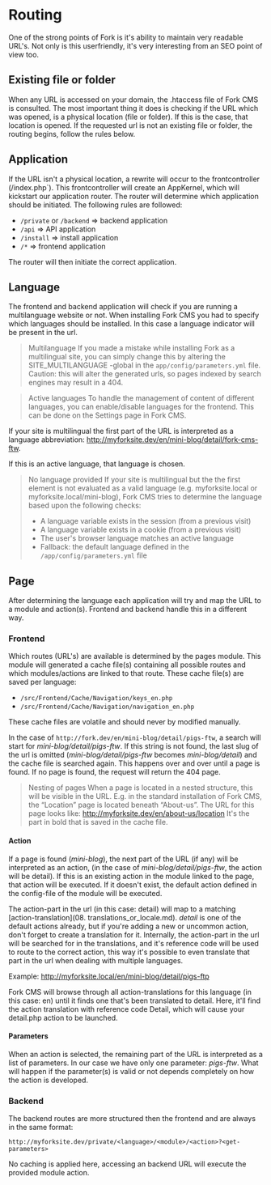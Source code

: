 # Routing

One of the strong points of Fork is it's ability to maintain very readable URL's. Not only is this
userfriendly, it's very interesting from an SEO point of view too.


## Existing file or folder

When any URL is accessed on your domain, the .htaccess file of Fork CMS is consulted. The most
important thing it does is checking if the URL which was opened, is a physical location (file or folder).
If this is the case, that location is opened. If the requested url is not an existing file or folder,
the routing begins, follow the rules below.


## Application

If the URL isn't a physical location, a rewrite will occur to the frontcontroller (/index.php`).
This frontcontroller will create an AppKernel, which will kickstart our application router. The
router will determine which application should be initiated. The following rules are followed:

* `/private` or `/backend` => backend application
* `/api`	=> API application
* `/install` => install application
* `/*` => frontend application

The router will then initiate the correct application.


## Language

The frontend and backend application will check if you are running a multilanguage website or not.
When installing Fork CMS you had to specify which languages should be installed. In this case a
language indicator will be present in the url.

> Multilanguage
> If you made a mistake while installing Fork as a multilingual site, you can simply change this by
> altering the SITE_MULTILANGUAGE -global in the `app/config/parameters.yml` file.
> Caution: this will alter the generated urls, so pages indexed by search engines may result in a 404.

> Active languages
> To handle the management of content of different languages, you can enable/disable languages for
> the frontend. This can be done on the Settings page in Fork CMS.


If your site is multilingual the first part of the URL is interpreted as a language abbreviation:
http://myforksite.dev/en/mini-blog/detail/fork-cms-ftw.

If this is an active language, that language is chosen.

> No language provided
> If your site is multilingual but the the first element is not evaluated as a valid language
> (e.g. myforksite.local or myforksite.local/mini-blog), Fork CMS tries to determine the language
> based upon the following checks:
> * A language variable exists in the session (from a previous visit)
> * A language variable exists in a cookie (from a previous visit)
> * The user's browser language matches an active language
> * Fallback: the default language defined in the `/app/config/parameters.yml` file


## Page

After determining the language each application will try and map the URL to a module and action(s).
Frontend and backend handle this in a different way.


### Frontend

Which routes (URL's) are available is determined by the pages module. This module will generated a
cache file(s) containing all possible routes and which modules/actions are linked to that route. These
cache file(s) are saved per language:

* `/src/Frontend/Cache/Navigation/keys_en.php`
* `/src/Frontend/Cache/Navigation/navigation_en.php`

These cache files are volatile and should never by modified manually.

In the case of `http://fork.dev/en/mini-blog/detail/pigs-ftw`, a search will start for *mini-blog/detail/pigs-ftw*.
If this string is not found, the last slug of the url is omitted (*mini-blog/detail/pigs-ftw*
becomes *mini-blog/detail*) and the cache file is searched again. This happens over and over until
a page is found. If no page is found, the request will return the 404 page.

> Nesting of pages
> When a page is located in a nested structure, this will be visible in the URL. E.g. in the
> standard installation of Fork CMS, the “Location” page is located beneath “About-us”.
> The URL for this page looks like: http://myforksite.dev/en/about-us/location
> It's the part in bold that is saved in the cache file.

#### Action

If a page is found (*mini-blog*), the next part of the URL (if any) will be interpreted as an action,
(in the case of *mini-blog/detail/pigs-ftw*, the action will be detail). If this is an existing action
in the module linked to the page, that action will be executed. If it doesn't exist, the default
action defined in the config-file of the module will be executed.

The action-part in the url (in this case: detail) will map to a matching [action-translation](08. translations_or_locale.md).
*detail* is one of the default actions already, but if you're adding a new or uncommon action, don't
forget to create a translation for it. Internally, the action-part in the url will be searched for
in the translations, and it's reference code will be used to route to the correct action, this way
it's possible to even translate that part in the url when dealing with multiple languages.

Example: http://myforksite.local/en/mini-blog/detail/pigs-ftp

Fork CMS will browse through all action-translations for this language (in this case: en) until it
finds one that's been translated to detail. Here, it'll find the action translation with reference
code Detail, which will cause your detail.php action to be launched.

#### Parameters

When an action is selected, the remaining part of the URL is interpreted as a list of parameters.
In our case we have only one parameter: *pigs-ftw*. What will happen if the parameter(s) is valid or
not depends completely on how the action is developed.


### Backend

The backend routes are more structured then the frontend and are always in the same format:

```
http://myforksite.dev/private/<language>/<module>/<action>?<get-parameters>
```

No caching is applied here, accessing an backend URL will execute the provided module action.
